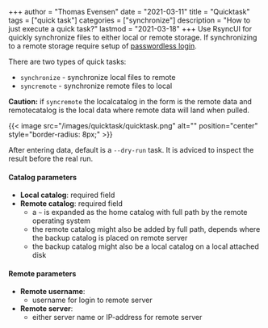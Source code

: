 +++
author = "Thomas Evensen"
date = "2021-03-11"
title =  "Quicktask"
tags = ["quick task"]
categories = ["synchronize"]
description = "How to just execute a quick task?"
lastmod = "2021-03-18"
+++
Use RsyncUI for quickly synchronize files to either local or remote storage. If synchronizing to a remote storage require setup of [passwordless login](/post/remotelogins/).

There are two types of quick tasks:

- `synchronize` - synchronize local files to remote
- `syncremote` - synchronize remote files to local

**Caution:** if `syncremote` the localcatalog in the form is the remote data and remotecatalog is the local data where remote data will land when pulled.

{{< image src="/images/quicktask/quicktask.png" alt="" position="center" style="border-radius: 8px;" >}}

After entering data, default is a `--dry-run` task. It is adviced to inspect the result before the real run.

#### Catalog parameters
- **Local catalog**: required field
- **Remote catalog**: required field
  - a `~` is expanded as the home catalog with full path by the remote operating system
  - the remote catalog might also be added by full path, depends where the backup catalog is placed on remote server
  - the backup catalog might also be a local catalog on a local attached disk

#### Remote parameters
- **Remote username**:
  - username for login to remote server
- **Remote server**: 
  - either server name or IP-address for remote server
